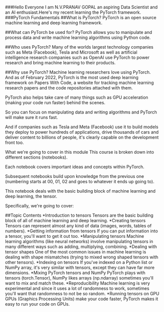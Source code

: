 ###Hello Everyone I am N.V.PRANAV GOPAL an aspiring Data Scientist and an AI enthusiast.Here's my recent learning the PyTorch framework.
###PyTorch Fundamentals
##What is PyTorch?
PyTorch is an open source machine learning and deep learning framework.

##What can PyTorch be used for?
PyTorch allows you to manipulate and process data and write machine learning algorithms using Python code.

##Who uses PyTorch?
Many of the worlds largest technology companies such as Meta (Facebook), Tesla and Microsoft as well as artificial intelligence research companies such as OpenAI use PyTorch to power research and bring machine learning to their products.

##Why use PyTorch?
Machine learning researchers love using PyTorch. And as of February 2022, PyTorch is the most used deep learning framework on Papers With Code, a website for tracking machine learning research papers and the code repositories attached with them.

PyTorch also helps take care of many things such as GPU acceleration (making your code run faster) behind the scenes.

So you can focus on manipulating data and writing algorithms and PyTorch will make sure it runs fast.

And if companies such as Tesla and Meta (Facebook) use it to build models they deploy to power hundreds of applications, drive thousands of cars and deliver content to billions of people, it's clearly capable on the development front too.

What we're going to cover in this module
This course is broken down into different sections (notebooks).

Each notebook covers important ideas and concepts within PyTorch.

Subsequent notebooks build upon knowledge from the previous one (numbering starts at 00, 01, 02 and goes to whatever it ends up going to).

This notebook deals with the basic building block of machine learning and deep learning, the tensor.

Specifically, we're going to cover:

##Topic	Contents
*Introduction to tensors	Tensors are the basic building block of all of machine learning and deep learning.
*Creating tensors	Tensors can represent almost any kind of data (images, words, tables of numbers).
*Getting information from tensors	If you can put information into a tensor, you'll want to get it out too.
*Manipulating tensors	Machine learning algorithms (like neural networks) involve manipulating tensors in many different ways such as adding, multiplying, combining.
*Dealing with tensor shapes	One of the most common issues in machine learning is dealing with shape mismatches (trying to mixed wrong shaped tensors with other tensors).
*Indexing on tensors	If you've indexed on a Python list or NumPy array, it's very similar with tensors, except they can have far more dimensions.
*Mixing PyTorch tensors and NumPy	PyTorch plays with tensors (torch.Tensor), NumPy likes arrays (np.ndarray) sometimes you'll want to mix and match these.
*Reproducibility	Machine learning is very experimental and since it uses a lot of randomness to work, sometimes you'll want that randomness to not be so random.
*Running tensors on GPU	GPUs (Graphics Processing Units) make your code faster, PyTorch makes it easy to run your code on GPUs.
